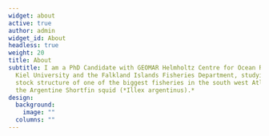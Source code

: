 ```yaml
---
widget: about
active: true
author: admin
widget_id: About
headless: true
weight: 20
title: About
subtitle: I am a PhD Candidate with GEOMAR Helmholtz Centre for Ocean Research,
  Kiel University and the Falkland Islands Fisheries Department, studying the
  stock structure of one of the biggest fisheries in the south west Atlantic,
  the Argentine Shortfin squid (*Illex argentinus).*
design:
  background:
    image: ""
  columns: ""
---
```

